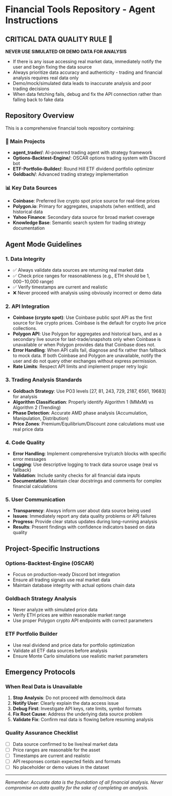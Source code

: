 # Financial Tools Repository - Agent Instructions

## CRITICAL DATA QUALITY RULE 🚨

**NEVER USE SIMULATED OR DEMO DATA FOR ANALYSIS**

- If there is any issue accessing real market data, immediately notify the user and begin fixing the data source
- Always prioritize data accuracy and authenticity - trading and financial analysis requires real data only  
- Demo/mock/simulated data leads to inaccurate analysis and poor trading decisions
- When data fetching fails, debug and fix the API connection rather than falling back to fake data

## Repository Overview

This is a comprehensive financial tools repository containing:

### 🎯 Main Projects
- **agent_trader/**: AI-powered trading agent with strategy framework
- **Options-Backtest-Engine/**: OSCAR options trading system with Discord bot
- **ETF-Portfolio-Builder/**: Round Hill ETF dividend portfolio optimizer
- **Goldbach/**: Advanced trading strategy implementation

### 📊 Key Data Sources
- **Coinbase**: Preferred live crypto spot price source for real-time prices
- **Polygon.io**: Primary for aggregates, snapshots (when entitled), and historical data
- **Yahoo Finance**: Secondary data source for broad market coverage
- **Knowledge Base**: Semantic search system for trading strategy documentation

## Agent Mode Guidelines

### 1. Data Integrity
- ✅ Always validate data sources are returning real market data
- ✅ Check price ranges for reasonableness (e.g., ETH should be $1,000-$10,000 range)
- ✅ Verify timestamps are current and realistic
- ❌ Never proceed with analysis using obviously incorrect or demo data

### 2. API Integration
- **Coinbase (crypto spot)**: Use Coinbase public spot API as the first source for live crypto prices. Coinbase is the default for crypto live price collections.
- **Polygon API**: Use Polygon for aggregates and historical bars, and as a secondary live source for last-trade/snapshots only when Coinbase is unavailable or when Polygon provides data that Coinbase does not.
- **Error Handling**: When API calls fail, diagnose and fix rather than fallback to mock data. If both Coinbase and Polygon are unavailable, notify the user and do not query other exchanges without express permission.
- **Rate Limits**: Respect API limits and implement proper retry logic

### 3. Trading Analysis Standards
- **Goldbach Strategy**: Use PO3 levels [27, 81, 243, 729, 2187, 6561, 19683] for analysis
- **Algorithm Classification**: Properly identify Algorithm 1 (MMxM) vs Algorithm 2 (Trending)
- **Phase Detection**: Accurate AMD phase analysis (Accumulation, Manipulation, Distribution)
- **Price Zones**: Premium/Equilibrium/Discount zone calculations must use real price data

### 4. Code Quality
- **Error Handling**: Implement comprehensive try/catch blocks with specific error messages
- **Logging**: Use descriptive logging to track data source usage (real vs fallback)
- **Validation**: Include sanity checks for all financial data inputs
- **Documentation**: Maintain clear docstrings and comments for complex financial calculations

### 5. User Communication
- **Transparency**: Always inform user about data source being used
- **Issues**: Immediately report any data quality problems or API failures
- **Progress**: Provide clear status updates during long-running analysis
- **Results**: Present findings with confidence indicators based on data quality

## Project-Specific Instructions

### Options-Backtest-Engine (OSCAR)
- Focus on production-ready Discord bot integration
- Ensure all trading signals use real market data
- Maintain database integrity with actual options chain data

### Goldbach Strategy Analysis  
- Never analyze with simulated price data
- Verify ETH prices are within reasonable market range
- Use proper Polygon crypto API endpoints with correct parameters

### ETF Portfolio Builder
- Use real dividend and price data for portfolio optimization
- Validate all ETF data sources before analysis
- Ensure Monte Carlo simulations use realistic market parameters

## Emergency Protocols

### When Real Data is Unavailable
1. **Stop Analysis**: Do not proceed with demo/mock data
2. **Notify User**: Clearly explain the data access issue
3. **Debug First**: Investigate API keys, rate limits, symbol formats
4. **Fix Root Cause**: Address the underlying data source problem
5. **Validate Fix**: Confirm real data is flowing before resuming analysis

### Quality Assurance Checklist
- [ ] Data source confirmed to be live/real market data
- [ ] Price ranges are reasonable for the asset
- [ ] Timestamps are current and realistic  
- [ ] API responses contain expected fields and formats
- [ ] No placeholder or demo values in the dataset

---

*Remember: Accurate data is the foundation of all financial analysis. Never compromise on data quality for the sake of completing an analysis.*
